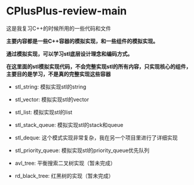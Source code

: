 # CPlusPlus-review-main

这是我复习C++的时候所用的一些代码和文件

**主要内容都是一些C++容器的模拟实现，和一些组件的模拟实现。**

**通过模拟实现，可以学习stl底层设计理念和编码方式。**

**在这里面的stl模拟实现代码，不会完整实现stl的所有内容，只实现核心的组件，主要目的是学习，不是真的完整实现这些容器**


- stl_string: 模拟实现stl的string

- stl_vector: 模拟实现stl的vector

- stl_list: 模拟实现stl的list

- stl_stack_queue: 模拟实现stl的stack和queue

- stl_deque: 这个模式实现非常复杂，我在另一个项目里进行了详细实现

- stl_priority_queue: 模拟实现stl的priority_queue优先队列

- avl_tree: 平衡搜索二叉树实现（暂未完成）

- rd_black_tree: 红黑树的实现（暂未完成）